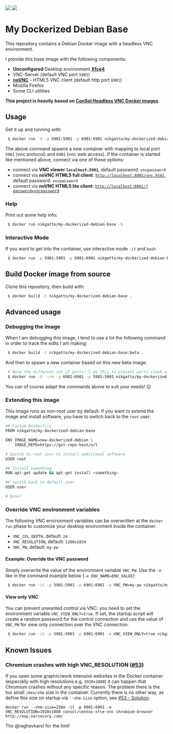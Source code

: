 [![](https://images.microbadger.com/badges/version/nikgatto/my-dockerized-debian-base.svg)](https://hub.docker.com/r/nikgatto/my-dockerized-debian-base/) [![](https://images.microbadger.com/badges/image/nikgatto/my-dockerized-debian-base.svg)](http://microbadger.com/images/nikgatto/my-dockerized-debian-base)

# My Dockerized Debian Base

This repository contains a Debian Docker image with a headless VNC environment.

I provide this base image with the following components:

* **Unconfigured** Desktop environment [**Xfce4**](http://www.xfce.org)
* VNC-Server (default VNC port `5901`)
* [**noVNC**](https://github.com/novnc/noVNC) - HTML5 VNC client (default http port `6901`)
* Mozilla Firefox
* Some CLI utilities

**This project is heavily based on [ConSol Headless VNC Docker images](https://github.com/ConSol/docker-headless-vnc-container).**

## Usage

Get it up and running with:

```sh
 $ docker run -d -p 5901:5901 -p 6901:6901 nikgatto/my-dockerized-debian-base
```

The above command spawns a new container with mapping to local port `5901` (vnc protocol) and `6901` (vnc web access).
If the container is started like mentioned above, connect via one of these options:

* connect via __VNC viewer `localhost:5901`__, default password: `vncpassword`
* connect via __noVNC HTML5 full client__: [`http://localhost:6901/vnc.html`](http://localhost:6901/vnc.html), default password: `vncpassword`
* connect via __noVNC HTML5 lite client__: [`http://localhost:6901/?password=vncpassword`](http://localhost:6901/?password=vncpassword)

### Help

Print out some help info:

```sh
 $ docker run nikgatto/my-dockerized-debian-base -h
```

### Interactive Mode

If you want to get into the container, use interactive mode `-it` and `bash`

```sh
 $ docker run -p 5901:5901 -p 6901:6901 nikgatto/my-dockerized-debian-base bash
```

## Build Docker image from source

Clone this repository, then build with:

```sh
 $ docker build -t nikgatto/my-dockerized-debian-base .
```

## Advanced usage

### Debugging the image

When I am debugging this image, I tend to use a lot the following command in order to track the edits I am making:

```sh
 $ docker build -t nikgatto/my-dockerized-debian-base:beta .
```

And then to spawn a new container based on this new beta image:

```sh
 # Note the different set of ports! I do this to prevent ports clash with the "production" container ;)
 $ docker run -d --rm -p 6902:6901 -p 5902:5901 nikgatto/my-dockerized-debian-base:beta
```

You can of course adapt the commands above to suit your needs! 😉

### Extending this image

This image runs as non-root user by default.
If you want to extend the image and install software, you have to switch back to the `root` user:

```sh
## Custom Dockerfile
FROM nikgatto/my-dockerized-debian-base

ENV IMAGE_NAME=new-dockerized-debian \
	IMAGE_REPO=https://git-repo-host/url

# Switch to root user to install additional software
USER root

## Install something
RUN apt-get update && apt-get install <something>

## switch back to default user
USER user

# Done!
```

### Override VNC environment variables

The following VNC environment variables can be overwritten at the `docker run` phase to customize your desktop environment inside the container:

* `VNC_COL_DEPTH`, default: `24`
* `VNC_RESOLUTION`, default: `1280x1024`
* `VNC_PW`, default: `my-pw`

#### Example: Override the VNC password

Simply overwrite the value of the environment variable `VNC_PW`. Use the `-e` like in the command example below (`-e ENV_NAME=ENV_VALUE`):

```sh
 $ docker run -it -p 5901:5901 -p 6901:6901 -e VNC_PW=my-pw nikgatto/my-dockerized-debian-base
```

#### View only VNC

You can prevent unwanted control via VNC: you need to set the environment variable `VNC_VIEW_ONLY=true`.
If set, the startup script will create a random password for the control connection and use the value of `VNC_PW` for view only connection over the VNC connection.

```sh
 $ docker run -it -p 5901:5901 -p 6901:6901 -e VNC_VIEW_ONLY=true nikgatto/my-dockerized-debian-base
```

## Known Issues

### Chromium crashes with high VNC_RESOLUTION ([#53](https://github.com/ConSol/docker-headless-vnc-container/issues/53))

If you open some graphic/work intensive websites in the Docker container (especially with high resolutions e.g. `1920x1080`) it can happen that Chromium crashes without any specific reason. The problem there is the too small `/dev/shm` size in the container. Currently there is no other way, as define this size on startup via `--shm-size` option, see [#53 - Solution](https://github.com/ConSol/docker-headless-vnc-container/issues/53#issuecomment-347265977):

    docker run --shm-size=256m -it -p 6901:6901 -e VNC_RESOLUTION=1920x1080 consol/centos-xfce-vnc chromium-browser http://map.norsecorp.com/

Thx @raghavkarol for the hint!
